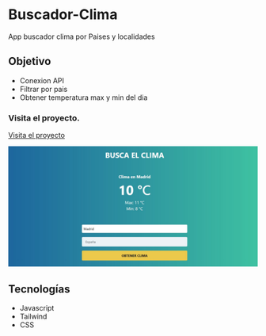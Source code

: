# Buscador-Clima

App buscador clima por Paises y localidades

## Objetivo
+ Conexion API
+ Filtrar por pais
+ Obtener temperatura max y min del dia

### Visita el proyecto.

[Visita el proyecto](https://miguelpl32.github.io/Buscador-Clima/)

![](portada-clima.jpg)

## Tecnologías
+ Javascript
+ Tailwind
+ CSS
